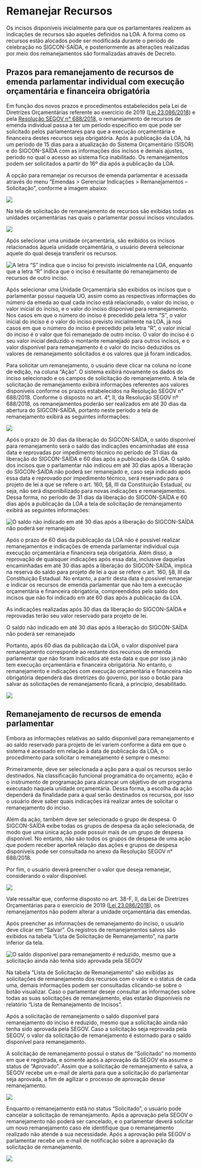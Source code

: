 # Remanejar Recursos

  
Os incisos disponíveis inicialmente para que os parlamentares realizem as indicações de recursos são aqueles definidos na LOA. A forma como os recursos estão alocados pode ser modificada durante o período de celebração no SIGCON-SAÍDA, e posteriormente as alterações realizadas por meio dos remanejamentos são formalizadas através de Decreto.

## Prazos para remanejamento de recursos de emenda parlamentar individual com execução orçamentária e financeira obrigatória

Em função dos novos prazos e procedimentos estabelecidos pela Lei de Diretrizes Orçamentárias referente ao exercício de 2019 \([Lei 23.086/2018](https://www.almg.gov.br/consulte/legislacao/completa/completa.html?ano=2018&num=23086&tipo=LEI)\) e pela [Resolução SEGOV n° 688/2018](http://www.sigconsaida.mg.gov.br/images/resolucoes/resolucao_segov_688_2018_12_28.pdf), o remanejamento de recursos de emenda individual passa a ter um período específico em que pode ser solicitado pelos parlamentares para que a execução orçamentária e financeira destes recursos seja obrigatória. Após a publicação da LOA, há um período de 15 dias para a atualização do Sistema Orçamentário \(SISOR\) e do SIGCON-SAÍDA com as informações dos incisos e demais ajustes, período no qual o acesso ao sistema fica inabilitado. Os remanejamentos podem ser solicitados a partir do 16º dia após a publicação da LOA.

A opção para remanejar os recursos de emenda parlamentar é acessada através do menu “Emendas &gt; Gerenciar Indicações &gt; Remanejamentos – Solicitação”, conforme a imagem abaixo:

![](.gitbook/assets/0%20%2810%29.png)

Na tela de solicitação de remanejamento de recursos são exibidas todas as unidades orçamentárias nas quais o parlamentar possui incisos vinculados.

![](.gitbook/assets/1%20%2816%29.png)

Após selecionar uma unidade orçamentária, são exibidos os incisos relacionados àquela unidade orçamentária, o usuário deverá selecionar aquele do qual deseja transferir os recursos.

![A letra &#x201C;S&#x201D; indica que o inciso foi previsto inicialmente na LOA, enquanto que a letra &#x201C;R&#x201D; indica que o inciso &#xE9; resultante do remanejamento de recursos de outro inciso.](.gitbook/assets/2%20%2812%29.png)

Após selecionar uma Unidade Orçamentária são exibidos os incisos que o parlamentar possui naquela UO, assim como as respectivas informações do número da emeda ao qual cada inciso está relacionado, o valor do inciso, o valor inicial do inciso, e o valor do inciso disponível para remanejamento. Nos casos em que o número do inciso é precedido pela letra “S”, o valor inicial do inciso é o valor do inciso previsto inicialmente na LOA, já nos casos em que o número do inciso é precedido pela letra “R”, o valor inicial do inciso é o valor que foi remanejado de outro inciso. O valor do inciso é o seu valor inicial deduzido o montante remanejado para outros incisos, e o valor disponível para remanejamento é o valor do inciso deduzidos os valores de remanejamento solicitados e os valores que já foram indicados.

Para solicitar um remanejamento, o usuário deve clicar na coluna no ícone de edição, na coluna “Ação”. O sistema exibirá novamente os dados do inciso selecionado e os campos de solicitação do remanejamento. A tela de solicitação de remanejamento exibirá informações referentes aos valores disponíveis conforme os prazos estabelecidos na Resolução SEGOV n° 688/2018. Conforme o disposto no art. 4°, II, da Resolução SEGOV nº 688/2018, os remanejamentos poderão ser realizados em até 30 dias da abertura do SIGCON-SAÍDA, portanto neste período a tela de remanejamento exibirá as seguintes informações:

![](.gitbook/assets/3%20%2810%29.png)

Após o prazo de 30 dias da liberação do SIGCON-SAÍDA, o saldo disponível para remanejamento será o saldo das indicações encaminhadas até essa data e reprovadas por impedimento técnico no período de 31 dias da liberação do SIGCON-SAÍDA e 60 dias após a publicação da LOA. O saldo dos incisos que o parlamentar não indicou em até 30 dias após a liberação do SIGCON-SAÍDA não poderá ser remanejado e, caso seja indicado após essa data e reprovado por impedimento técnico, será reservado para o projeto de lei a que se refere o art. 160, §8, III da Constituição Estadual, ou seja, não será disponibilizado para novas indicações e remanejamentos. Dessa forma, no período de 31 dias da liberação do SIGCON-SAÍDA e 60 dias após a publicação da LOA a tela de solicitação de remanejamento exibirá as seguintes informações:

![O saldo n&#xE3;o indicado em at&#xE9; 30 dias ap&#xF3;s a libera&#xE7;&#xE3;o do SIGCON-SA&#xCD;DA n&#xE3;o poder&#xE1; ser remanejado](.gitbook/assets/4%20%288%29.png)

Após o prazo de 60 dias da publicação da LOA não é possível realizar remanejamentos e indicações de emenda parlamentar individual cuja execução orçamentária e financeira seja obrigatória. Além disso, a reprovação de quaisquer indicações após essa data, inclusive daquelas encaminhadas em até 30 dias após a liberação do SIGCON-SAÍDA, implica na reserva do saldo para projeto de lei a que se refere o art. 160, §8, III da Constituição Estadual. No entanto, a partir desta data é possível remanejar e indicar os recursos de emenda parlamentar que não tem a execução orçamentária e financeira obrigatória, compreendidos pelo saldo dos incisos que não foi indicado em até 60 dias após a publicação da LOA.

As indicações realizadas após 30 dias da liberação do SIGCON-SAÍDA e reprovadas terão seu valor reservado para projeto de lei.

O saldo não indicado em até 30 dias após a liberação do SIGCON-SAÍDA não poderá ser remanejado

Portanto, após 60 dias da publicação da LOA, o valor disponível para remanejamento corresponde ao restante dos recursos de emenda parlamentar que não foram indicados até esta data e que por isso já não tem execução orçamentária e financeira obrigatória. No entanto, o remanejamento e indicações com execução orçamentária e financeira não obrigatória dependerá das diretrizes do governo, por isso o botão para salvar as solicitações de remanejamento ficará, a princípio, desabilitado.

![](.gitbook/assets/5%20%285%29.png)

## Remanejamento de recursos de emenda parlamentar

Embora as informações relativas ao saldo disponível para remanejamento e ao saldo reservado para projeto de lei variem conforme a data em que o sistema é acessado em relação à data de publicação da LOA, o procedimento para solicitar o remanejamento é sempre o mesmo:

Primeiramente, deve ser selecionada a ação para a qual os recursos serão destinados. Na classificação funcional programática do orçamento, ação é o instrumento de programação para alcançar um objetivo de um programa executado naquela unidade orçamentária. Dessa forma, a escolha da ação dependerá da finalidade para a qual serão destinados os recursos, por isso o usuário deve saber quais indicações irá realizar antes de solicitar o remanejamento do inciso.

Além da ação, também deve ser selecionado o grupo de despesa. O SIGCON-SAÍDA exibe todas os grupos de despesa da ação selecionada, de modo que uma única ação pode possuir mais de um grupo de despesa disponível. No entanto, não são todos os grupos de despesa de uma ação que podem receber aporteA relação das ações e grupos de despesa disponíveis pode ser consultada no anexo da Resolução SEGOV n° 688/2018.

Por fim, o usuário deverá preencher o valor que deseja remanejar, considerando o valor disponível.

![](.gitbook/assets/0%20%282%29.png)

Vale ressaltar que, conforme disposto no art. 38-F, II, da Lei de Diretrizes Orçamentárias para o exercício de 2019 \([Lei 23.086/2018](https://www.almg.gov.br/consulte/legislacao/completa/completa.html?ano=2018&num=23086&tipo=LEI)\), os remanejamentos não podem alterar a unidade orçamentária das emendas.

Após preencher as informações de remanejamento do inciso, o usuário deve clicar em “Salvar”. Os registros de remanejamentos salvos são exibidos na tabela “Lista de Solicitação de Remanejamento”, na parte inferior da tela.

![O saldo dispon&#xED;vel para remanejamento &#xE9; reduzido, mesmo que a solicita&#xE7;&#xE3;o ainda n&#xE3;o tenha sido aprovada pela SEGOV](.gitbook/assets/1%20%2814%29.png)

Na tabela “Lista de Solicitação de Remanejamento” são exibidas as solicitações de remanejamento dos recursos com o valor e o status de cada uma, demais informações podem ser consultadas clicando-se sobre o botão visualizar. Caso o parlamentar deseje consultar as informações sobre todas as suas solicitações de remanejamento, elas estarão disponíveis no relatório “Lista de Remanejamento de Incisos”.

Após a solicitação de remanejamento o saldo disponível para remanejamento do inciso é reduzido, mesmo que a solicitação ainda não tenha sido aprovada pela SEGOV. Caso a solicitação seja reprovada pela SEGOV, o valor da solicitação de remanejamento é estornado para o saldo disponível para remanejamento.

A solicitação de remanejamento possui o status de “Solicitado” no momento em que é registrada, e somente após a aprovação da SEGOV ela assume o status de “Aprovado”. Assim que a solicitação de remanejamento é salva, a SEGOV recebe um e-mail de alerta para que a solicitação do parlamentar seja aprovada, a fim de agilizar o processo de aprovação desse remanejamento.

![](.gitbook/assets/2%20%282%29.png)

Enquanto o remanejamento está no status “Solicitado”, o usuário pode cancelar a solicitação de remanejamento. Após a aprovação pela SEGOV o remanejamento não poderá ser cancelado, e o parlamentar deverá solicitar um novo remanejamento caso ele identifique que o remanejamento realizado não atende a sua necessidade. Após a aprovação pela SEGOV o parlamentar recebe um e-mail de notificação sobre a aprovação da solicitação de remanejamento.

![](.gitbook/assets/3%20%2815%29.png)

